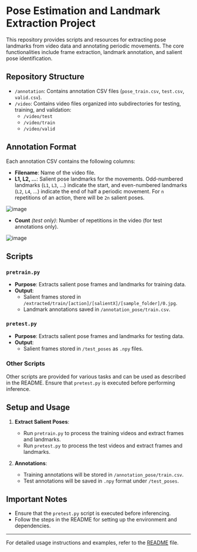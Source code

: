 # Pose Estimation and Landmark Extraction Project

This repository provides scripts and resources for extracting pose landmarks from video data and annotating periodic movements. The core functionalities include frame extraction, landmark annotation, and salient pose identification. 

## Repository Structure

- `/annotation`: Contains annotation CSV files (`pose_train.csv`, `test.csv`, `valid.csv`).
- `/video`: Contains video files organized into subdirectories for testing, training, and validation:
  - `/video/test`
  - `/video/train`
  - `/video/valid`

## Annotation Format

Each annotation CSV contains the following columns:

- **Filename**: Name of the video file.
- **L1, L2, ...**: Salient pose landmarks for the movements. Odd-numbered landmarks (`L1`, `L3`, ...) indicate the start, and even-numbered landmarks (`L2`, `L4`, ...) indicate the end of half a periodic movement. For `n` repetitions of an action, there will be `2n` salient poses.
  
![image](https://github.com/prototaip-134/PoseRAC/assets/67076071/23f5b27f-94f5-462b-98fa-ba106f5c7b12)
- **Count** *(test only)*: Number of repetitions in the video (for test annotations only).
  
![image](https://github.com/prototaip-134/PoseRAC/assets/67076071/11377f39-8645-4b33-95e9-eacba7edaadb)

## Scripts

### `pretrain.py`

- **Purpose**: Extracts salient pose frames and landmarks for training data.
- **Output**: 
  - Salient frames stored in `/extracted/train/[action]/[salientX]/[sample_folder]/0.jpg`.
  - Landmark annotations saved in `/annotation_pose/train.csv`.

### `pretest.py`

- **Purpose**: Extracts salient pose frames and landmarks for testing data.
- **Output**: 
  - Salient frames stored in `/test_poses` as `.npy` files.

### Other Scripts

Other scripts are provided for various tasks and can be used as described in the README. Ensure that `pretest.py` is executed before performing inference.

## Setup and Usage

1. **Extract Salient Poses**:
   - Run `pretrain.py` to process the training videos and extract frames and landmarks.
   - Run `pretest.py` to process the test videos and extract frames and landmarks.

2. **Annotations**:
   - Training annotations will be stored in `/annotation_pose/train.csv`.
   - Test annotations will be saved in `.npy` format under `/test_poses`.

## Important Notes

- Ensure that the `pretest.py` script is executed before inferencing.
- Follow the steps in the README for setting up the environment and dependencies.

---

For detailed usage instructions and examples, refer to the [README](../README.md) file.
